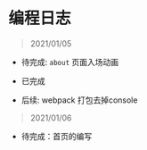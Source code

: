 # 编程日志

>2021/01/05

+ 待完成: `about` 页面入场动画
+ 已完成


+ 后续: webpack 打包去掉console

> 2021/01/06

+ 待完成：首页的编写
